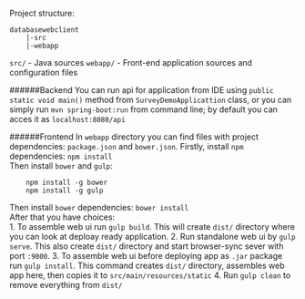 Project structure:
```
databasewebclient   
	|-src  
	|-webapp  
```
`src/` - Java sources
`webapp/` - Front-end application sources and configuration files

######Backend
You can run api for application from IDE using `public static void main()` method from `SurveyDemoApplicattion` class, or you can simply run `mvn spring-boot:run` from command line;
by default you can acces it as `localhost:8080/api`

######Frontend
In `webapp` directory you can find files with project dependencies: `package.json` and `bower.json`.
Firstly, install `npm` dependencies: `npm install`  
Then install `bower` and `gulp`:
```
	npm install -g bower
	npm install -g gulp
```
Then install `bower` dependencies: `bower install`  
After that you have choices:  
	1. To assemble web ui run `gulp build`. This will create `dist/` directory where you can look at deploay ready application.
	2. Run standalone web ui by `gulp serve`. This also create `dist/` directory and start browser-sync sever with port `:9000`.
	3. To assemble web ui before deploying app as `.jar` package run `gulp install`. This command creates `dist/` directory, assembles web app here, then copies it to `src/main/resources/static`
	4. Run `gulp clean` to remove everything from `dist/`